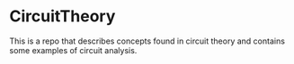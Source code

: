 # CircuitTheory
This is a repo that describes concepts found in circuit theory and contains some examples of circuit analysis.
